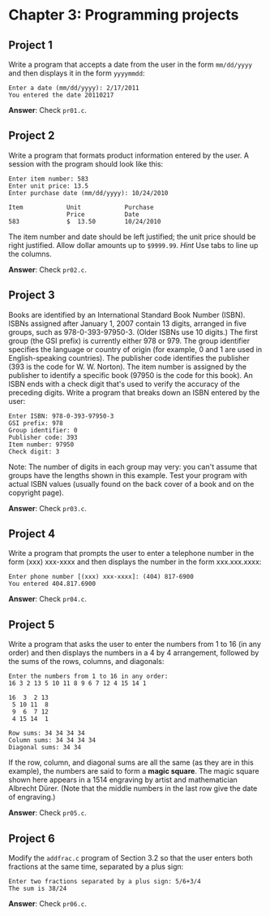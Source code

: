 # Chapter 3: Programming projects

## Project 1
Write a program that accepts a date from the user in the form `mm/dd/yyyy` and then displays it in the form `yyyymmdd`:
```
Enter a date (mm/dd/yyyy): 2/17/2011
You entered the date 20110217
```

**Answer**: Check `pr01.c`.

## Project 2
Write a program that formats product information entered by the user. A session with the program should look like this:
```
Enter item number: 583
Enter unit price: 13.5
Enter purchase date (mm/dd/yyyy): 10/24/2010

Item            Unit            Purchase
                Price           Date
583             $  13.50        10/24/2010
```

The item number and date should be left justified; the unit price should be right justified. Allow dollar amounts up to `$9999.99`. *Hint* Use tabs to line up the columns.

**Answer**: Check `pr02.c`.

## Project 3
Books are identified by an International Standard Book Number (ISBN). ISBNs assigned after January 1, 2007 contain 13 digits, arranged in five groups, such as 978-0-393-97950-3. (Older ISBNs use 10 digits.) The first group (the GSI prefix) is currently either 978 or 979. The group identifier specifies the language or country of origin (for example, 0 and 1 are used in English-speaking countries). The publisher code identifies the publisher (393 is the code for W. W. Norton). The item number is assigned by the publisher to identify a specific book (97950 is the code for this book). An ISBN ends with a check digit that's used to verify the accuracy of the preceding digits. Write a program that breaks down an ISBN entered by the user:
```
Enter ISBN: 978-0-393-97950-3
GSI prefix: 978
Group identifier: 0
Publisher code: 393
Item number: 97950
Check digit: 3
```

Note: The number of digits in each group may very: you can't assume that groups have the lengths shown in this example. Test your program with actual ISBN values (usually found on the back cover of a book and on the copyright page).

**Answer**: Check `pr03.c`.

## Project 4
Write a program that prompts the user to enter a telephone number in the form (xxx) xxx-xxxx and then displays the number in the form xxx.xxx.xxxx:
```
Enter phone number [(xxx) xxx-xxxx]: (404) 817-6900
You entered 404.817.6900
```

**Answer**: Check `pr04.c`.

## Project 5
Write a program that asks the user to enter the numbers from 1 to 16 (in any order) and then displays the numbers in a 4 by 4 arrangement, followed by the sums of the rows, columns, and diagonals:
```
Enter the numbers from 1 to 16 in any order:
16 3 2 13 5 10 11 8 9 6 7 12 4 15 14 1

16  3  2 13
 5 10 11  8
 9  6  7 12
 4 15 14  1

Row sums: 34 34 34 34
Column sums: 34 34 34 34
Diagonal sums: 34 34
```

If the row, column, and diagonal sums are all the same (as they are in this example), the numbers are said to form a **magic square**. The magic square shown here appears in a 1514 engraving by artist and mathematician Albrecht Dürer. (Note that the middle numbers in the last row give the date of engraving.)

**Answer**: Check `pr05.c`.

## Project 6
Modify the `addfrac.c` program of Section 3.2 so that the user enters both fractions at the same time, separated by a plus sign:
```
Enter two fractions separated by a plus sign: 5/6+3/4
The sum is 38/24
```

**Answer**: Check `pr06.c`.
